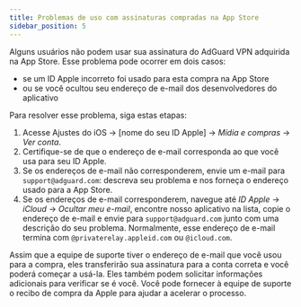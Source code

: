 ```yaml
---
title: Problemas de uso com assinaturas compradas na App Store
sidebar_position: 5
---
```


Alguns usuários não podem usar sua assinatura do AdGuard VPN adquirida na App Store. Esse problema pode ocorrer em dois casos:

- se um ID Apple incorreto foi usado para esta compra na App Store
- ou se você ocultou seu endereço de e-mail dos desenvolvedores do aplicativo

Para resolver esse problema, siga estas etapas:

1. Acesse Ajustes do iOS → [nome do seu ID Apple] → *Mídia e compras* → *Ver conta*.
1. Certifique-se de que o endereço de e-mail corresponda ao que você usa para seu ID Apple.
1. Se os endereços de e-mail não corresponderem, envie um e-mail para `support@adguard.com`: descreva seu problema e nos forneça o endereço usado para a App Store.
1. Se os endereços de e-mail corresponderem, navegue até *ID Apple* → *iCloud* → *Ocultar meu e-mail*, encontre nosso aplicativo na lista, copie o endereço de e-mail e envie para `support@adguard.com` junto com uma descrição do seu problema. Normalmente, esse endereço de e-mail termina com `@privaterelay.appleid.com` ou `@icloud.com`.

Assim que a equipe de suporte tiver o endereço de e-mail que você usou para a compra, eles transferirão sua assinatura para a conta correta e você poderá começar a usá-la. Eles também podem solicitar informações adicionais para verificar se é você. Você pode fornecer à equipe de suporte o recibo de compra da Apple para ajudar a acelerar o processo.
